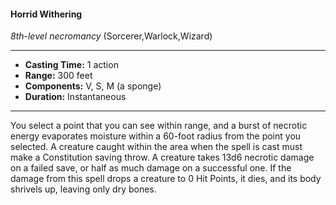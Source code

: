 #### Horrid Withering
*8th-level necromancy* (Sorcerer,Warlock,Wizard)
___
- **Casting Time:** 1 action
- **Range:** 300 feet
- **Components:** V, S, M (a sponge)
- **Duration:** Instantaneous
---
You select a point that you can see within range,
and a burst of necrotic energy evaporates moisture
within a 60-foot radius from the point you selected.
A creature caught within the area when the spell is
cast must make a Constitution saving throw. A
creature takes 13d6 necrotic damage on a failed
save, or half as much damage on a successful one. If
the damage from this spell drops a creature to 0 Hit
Points, it dies, and its body shrivels up, leaving only
dry bones.
